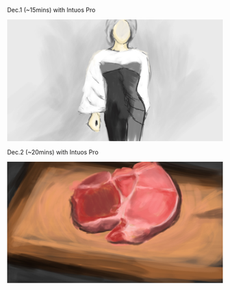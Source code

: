 Dec.1 (~15mins) with Intuos Pro

![Walking](1.jpg)

Dec.2 (~20mins) with Intuos Pro

![Beef](2.jpg)

